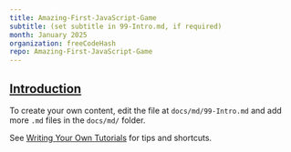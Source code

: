 ```yaml
---
title: Amazing-First-JavaScript-Game
subtitle: (set subtitle in 99-Intro.md, if required)
month: January 2025
organization: freeCodeHash
repo: Amazing-First-JavaScript-Game
---
```

<section
  id="intro"
  aria-labelledby="intro"
  data-item="Introduction"
>
  <h2><a href="#intro">Introduction</a></h2>

To create your own content, edit the file at `docs/md/99-Intro.md` and add more `.md` files in the `docs/md/` folder.

See [Writing Your Own Tutorials](https://htm-elves.github.io/Writing-Your-Own-Tutorials/) for tips and shortcuts.

</section>
